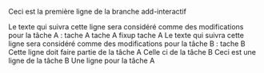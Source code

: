 Ceci est la première ligne de la branche add-interactif

Le texte qui suivra cette ligne sera considéré comme des modifications pour la tâche A :
tache A
tache A fixup
tache A
Le texte qui suivra cette ligne sera considéré comme des modifications pour la tâche B :
tache B
Cette ligne doit faire partie de la tâche A
Celle ci de la tâche B
Ceci est une ligne de la tâche B
Une ligne pour la tâche A

